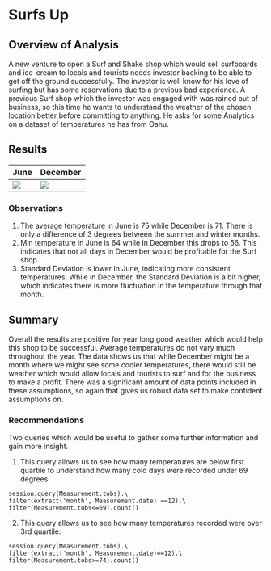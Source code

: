 # Surfs Up

## Overview of Analysis
A new venture to open a Surf and Shake shop which would sell surfboards and ice-cream to locals and tourists needs investor backing to be able to get off the ground successfully. The investor is well know for his love of surfing but has some reservations due to a previous bad experience. A previous Surf shop which the investor was engaged with was rained out of business, so this time he wants to understand the weather of the chosen location better before committing to anything. He asks for some Analytics on a dataset of temperatures he has from Oahu.

## Results

|June | December|
|-----|------|
|<img src = 'Resources/JuneTemps'>|<img src = 'Resources/DecTemps'>

### Observations
1. The average temperature in June is 75 while December is 71. There is only a difference of 3 degrees between the summer and winter months.
2. Min temperature in June is 64 while in December this drops to 56. This indicates that not all days in December would be profitable for the Surf shop.
3. Standard Deviation is lower in June, indicating more consistent temperatures. While in December, the Standard Deviation is a bit higher, which indicates there is more fluctuation in the temperature through that month. 

## Summary
Overall the results are positive for year long good weather which would help this shop to be successful. Average temperatures do not vary much throughout the year. The data shows us that while December might be a month where we might see some cooler temperatures, there would still be weather which would allow locals and tourists to surf and for the business to make a profit. There was a significant amount of data points included in these assumptions, so again that gives us robust data set to make confident assumptions on. 

### Recommendations
Two queries which would be useful to gather some further information and gain more insight.
1. This query allows us to see how many temperatures are below first quartile to understand how many cold days were recorded under 69 degrees.
```
session.query(Measurement.tobs).\
filter(extract('month', Measurement.date) ==12).\
filter(Measurement.tobs<=69).count()
```
2. This query allows us to see how many temperatures recorded were over 3rd quartile:
```
session.query(Measurement.tobs).\
filter(extract('month', Measurement.date)==12).\
filter(Measurement.tobs>=74).count()